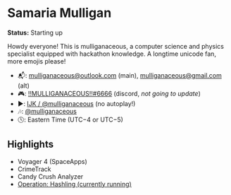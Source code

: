 # Samaria Mulligan

__Status:__ Starting up

Howdy everyone! This is mulliganaceous, a computer science and physics specialist equipped with hackathon knowledge. A longtime unicode fan, more emojis please!

* 📬: mulliganaceous@outlook.com (main), mulliganaceous@gmail.com (alt)
* 🎮: [!!MULLIGANACEOUS!!#6666](https://www.youtube.com/shorts/TRhN_2bokBU) (discord, _not going to update_)
* ▶️: [ĲK / @mulliganaceous](https://www.youtube.com/channel/UCTvldASp9SvbsJsaUx4p2yA) (no autoplay!)
* 🎶: [@mulliganaceous](https://www.tiktok.com/@mulliganaceous)
* 🕓: Eastern Time (UTC−4 or UTC−5)

## Highlights

* Voyager 4 (SpaceApps)
* CrimeTrack
* Candy Crush Analyzer
* [Operation: Hashling (currently running)](https://www.youtube.com/watch?v=SdJTK-k7FcM)
